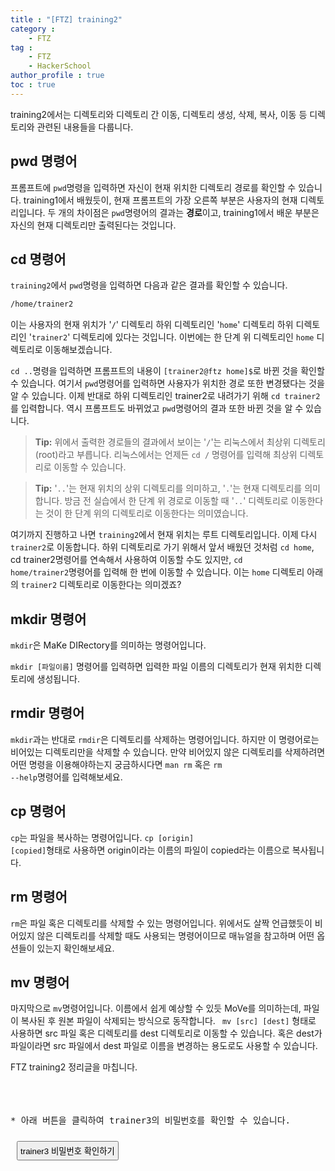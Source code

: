 ```yaml
---
title : "[FTZ] training2"
category : 
    - FTZ
tag : 
    - FTZ
    - HackerSchool
author_profile : true
toc : true
---
```


training2에서는 디렉토리와 디렉토리 간 이동, 디렉토리 생성, 삭제, 복사, 이동 등 디렉토리와 관련된 내용들을 다룹니다.

## pwd 명령어
프롬프트에 <code>pwd</code>명령을 입력하면 자신이 현재 위치한 디렉토리 경로를 확인할 수 있습니다. training1에서 배웠듯이, 현재 프롬프트의 가장 오른쪽 부분은 사용자의 현재 디렉토리입니다. 두 개의 차이점은 <code>pwd</code>명령어의 결과는 **경로**이고, training1에서 배운 부분은 자신의 현재 디렉토리만 출력된다는 것입니다.

## cd 명령어
<code>training2</code>에서 <code>pwd</code>명령을 입력하면 다음과 같은 결과를 확인할 수 있습니다.

```sh
/home/trainer2
```

이는 사용자의 현재 위치가 '<code>/</code>' 디렉토리 하위 디렉토리인 '<code>home</code>' 디렉토리 하위 디렉토리인 '<code>trainer2</code>' 디렉토리에 있다는 것입니다. 이번에는 한 단계 위 디렉토리인 <code>home</code> 디렉토리로 이동해보겠습니다.

<code>cd ..</code>명령을 입력하면 프롬프트의 내용이 <code>[trainer2@ftz home]$</code>로 바뀐 것을 확인할 수 있습니다. 여기서 <code>pwd</code>명령어를 입력하면 사용자가 위치한 경로 또한 변경됐다는 것을 알 수 있습니다. 이제 반대로 하위 디렉토리인 trainer2로 내려가기 위해  <code>cd trainer2</code>를 입력합니다. 역시 프롬프트도 바뀌었고 <code>pwd</code>명령어의 결과 또한 바뀐 것을 알 수 있습니다.

> **Tip:** 위에서 출력한 경로들의 결과에서 보이는 '<code>/</code>'는 리눅스에서 최상위 디렉토리(root)라고 부릅니다. 리눅스에서는 언제든 <code>cd /</code> 명령어를 입력해 최상위 디렉토리로 이동할 수 있습니다.  

> **Tip:** '<code>..</code>'는 현재 위치의 상위 디렉토리를 의미하고, '<code>.</code>'는 현재 디렉토리를 의미합니다. 방금 전 실습에서 한 단계 위 경로로 이동할 때 '<code>..</code>' 디렉토리로 이동한다는 것이 한 단계 위의 디렉토리로 이동한다는 의미였습니다.

여기까지 진행하고 나면 <code>training2</code>에서 현재 위치는 루트 디렉토리입니다. 이제 다시 <code>trainer2</code>로 이동합니다. 하위 디렉토리로 가기 위해서 앞서 배웠던 것처럼 <code>cd home</code>, <cdoe>cd trainer2</code>명령어를 연속해서 사용하여 이동할 수도 있지만, <code>cd home/trainer2</code>명령어를 입력해 한 번에 이동할 수 있습니다. 이는 <code>home</code> 디렉토리 아래의 <code>trainer2</code> 디렉토리로 이동한다는 의미겠죠?

## mkdir 명령어
<code>mkdir</code>은 MaKe DIRectory를 의미하는 명령어입니다.

<code>mkdir [파일이름]</code> 명령어를 입력하면 입력한 파일 이름의 디렉토리가 현재 위치한 디렉토리에 생성됩니다.

## rmdir 명령어
<code>mkdir</code>과는 반대로 <code>rmdir</code>은 디렉토리를 삭제하는 명령어입니다. 하지만 이 명령어로는 비어있는 디렉토리만을 삭제할 수 있습니다. 만약 비어있지 않은 디렉토리를 삭제하려면 어떤 명령을 이용해야하는지 궁금하시다면 <code>man rm</code> 혹은 <code>rm --help</code>명령어를 입력해보세요.

## cp 명령어
<code>cp</code>는 파일을 복사하는 명령어입니다. <code>cp [origin] [copied]</code>형태로 사용하면 origin이라는 이름의 파일이 copied라는 이름으로 복사됩니다. 

## rm 명령어
<code>rm</code>은 파일 혹은 디렉토리를 삭제할 수 있는 명령어입니다. 위에서도 살짝 언급했듯이 비어있지 않은 디렉토리를 삭제할 때도 사용되는 명령어이므로 매뉴얼을 참고하며 어떤 옵션들이 있는지 확인해보세요.

## mv 명령어
마지막으로 <code>mv</code>명령어입니다. 이름에서 쉽게 예상할 수 있듯 MoVe를 의미하는데, 파일이 복사된 후 원본 파일이 삭제되는 방식으로 동작합니다. <code> mv [src] [dest]</code> 형태로 사용하면 src 파일 혹은 디렉토리를 dest 디렉토리로 이동할 수 있습니다. 혹은 dest가 파일이라면 src 파일에서 dest 파일로 이름을 변경하는 용도로도 사용할 수 있습니다.

FTZ training2 정리글을 마칩니다. <br><br><br><br>




<pre>* 아래 버튼을 클릭하여 trainer3의 비밀번호를 확인할 수 있습니다.</pre>
<button type="button" onclick="myFunction()" id="btn" style="margin:10px;padding:4px">trainer3 비밀번호 확인하기</button>
<strong id="str"></strong>
<script>
function myFunction() { 
  document.getElementById("str").innerHTML = "computer";
}
</script>
